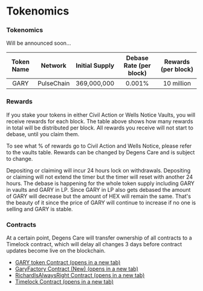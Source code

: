 # Tokenomics

### Tokenomics

Will be announced soon...

| Token Name |   Network  | Initial Supply | Debase Rate (per block) | Rewards (per block) |
| :--------: | :--------: | :------------: | :---------------------: | :-----------------: |
|    GARY    | PulseChain |   369,000,000  |          0.001%         |      10 million     |

### Rewards

If you stake your tokens in either Civil Action or Wells Notice Vaults, you will receive rewards for each block. The table above shows how many rewards in total will be distributed per block. All rewards you receive will not start to debase, until you claim them.

To see what % of rewards go to Civil Action and Wells Notice, please refer to the vaults table. Rewards can be changed by Degens Care and is subject to change.

Depositing or claiming will incur 24 hours lock on withdrawals. Depositing or claiming will not extend the timer but the timer will reset with another 24 hours. The debase is happening for the whole token supply including GARY in vaults and GARY in LP. Since GARY in LP also gets debased the amount of GARY will decrease but the amount of HEX will remain the same. That's the beauty of it since the price of GARY will continue to increase if no one is selling and GARY is stable.

### Contracts

At a certain point, Degens Care will transfer ownership of all contracts to a Timelock contract, which will delay all changes 3 days before contract updates become live on the blockchain.

* [GARY token Contract (opens in a new tab)](https://etherscan.io/token/0x2e516ba5bf3b7ee47fb99b09eadb60bde80a82e0)
* [GaryFactory Contract (New) (opens in a new tab)](https://etherscan.io/address/0x26f50a09fb6c7b4917f07947dab59be5d5064c22)
* [RichardIsAlwaysRight Contract (opens in a new tab)](https://etherscan.io/address/0x98d9f08824798d7fd37bd0dd740069baf31c37e7)
* [Timelock Contract (opens in a new tab)](https://etherscan.io/address/0x70dcd5cafdfc982bccafa97091f6bca29859149a)
